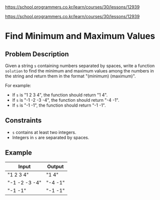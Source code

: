 https://school.programmers.co.kr/learn/courses/30/lessons/12939



https://school.programmers.co.kr/learn/courses/30/lessons/12939

# Find Minimum and Maximum Values

## Problem Description

Given a string `s` containing numbers separated by spaces, write a function `solution` to find the minimum and maximum values among the numbers in the string and return them in the format "(minimum) (maximum)".

For example:
- If `s` is "1 2 3 4", the function should return "1 4".
- If `s` is "-1 -2 -3 -4", the function should return "-4 -1".
- If `s` is "-1 -1", the function should return "-1 -1".

## Constraints

- `s` contains at least two integers.
- Integers in `s` are separated by spaces.

## Example

| Input         | Output    |
|---------------|-----------|
| "1 2 3 4"     | "1 4"     |
| "-1 -2 -3 -4" | "-4 -1"   |
| "-1 -1"       | "-1 -1"   |
